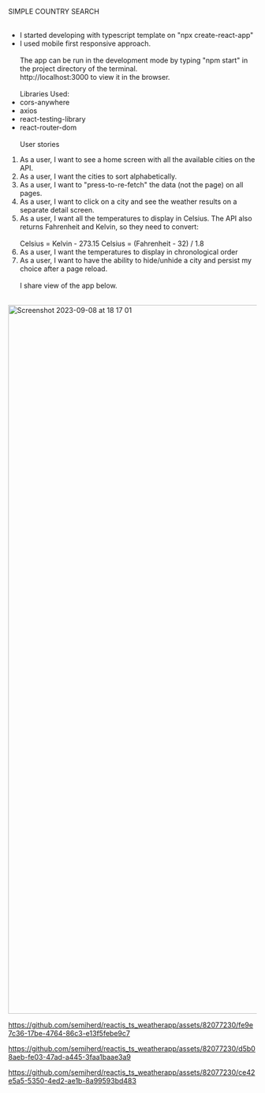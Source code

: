 SIMPLE COUNTRY SEARCH <br><br>
- I started developing with typescript template on "npx create-react-app"
- I used mobile first responsive approach.<br><br>
The app can be run in the development mode by typing "npm start" in the project directory of the terminal.<br>
http://localhost:3000 to view it in the browser.<br><br>
Libraries Used:<br>
- cors-anywhere<br>
- axios<br>
- react-testing-library<br>
- react-router-dom<br><br>
User stories<br>
1. As a user, I want to see a home screen with all the available cities on the API.
2. As a user, I want the cities to sort alphabetically.
3. As a user, I want to "press-to-re-fetch" the data (not the page) on all pages.
4. As a user, I want to click on a city and see the weather results on a separate detail screen.
5. As a user, I want all the temperatures to display in Celsius. The API also returns
Fahrenheit and Kelvin, so they need to convert:<br><br>
Celsius = Kelvin - 273.15
Celsius = (Fahrenheit - 32) / 1.8
6. As a user, I want the temperatures to display in chronological order
7. As a user, I want to have the ability to hide/unhide a city and persist my choice after a page reload.
<br><br>
I share view of the app below.<br><br>

<img width="1435" alt="Screenshot 2023-09-08 at 18 17 01" src="https://github.com/semiherd/reactjs_ts_weatherapp/assets/82077230/d925d6ae-7d5a-47b7-908f-84e00d059627">

https://github.com/semiherd/reactjs_ts_weatherapp/assets/82077230/fe9e7c36-17be-4764-86c3-e13f5febe9c7

https://github.com/semiherd/reactjs_ts_weatherapp/assets/82077230/d5b08aeb-fe03-47ad-a445-3faa1baae3a9

https://github.com/semiherd/reactjs_ts_weatherapp/assets/82077230/ce42e5a5-5350-4ed2-ae1b-8a99593bd483




